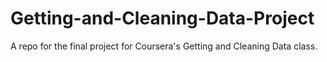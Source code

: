 # Getting-and-Cleaning-Data-Project
A repo for the final project for Coursera's Getting and Cleaning Data class.
